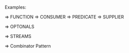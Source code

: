 Examples:

 => FUNCTION
 => CONSUMER
 => PREDICATE
 => SUPPLIER
 
 => OPTONALS
 
 => STREAMS
 
 => Combinator Pattern